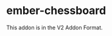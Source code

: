 ember-chessboard
============================================================================

This addon is in the V2 Addon Format.
